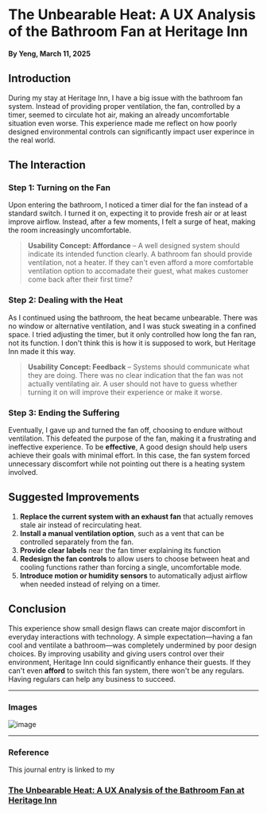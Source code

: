 # The Unbearable Heat: A UX Analysis of the Bathroom Fan at Heritage Inn

**By Yeng, March 11, 2025**

## Introduction

During my stay at Heritage Inn, I have a big issue with the bathroom fan system. Instead of providing proper ventilation, the fan, controlled by a timer, seemed to circulate hot air, making an already uncomfortable situation even worse. This experience made me reflect on how poorly designed environmental controls can significantly impact user experince in the real world.





## The Interaction

### Step 1: Turning on the Fan
Upon entering the bathroom, I noticed a timer dial for the fan instead of a standard switch. I turned it on, expecting it to provide fresh air or at least improve airflow. Instead, after a few moments, I felt a surge of heat, making the room increasingly uncomfortable.

> **Usability Concept: Affordance** – A well designed system should indicate its intended function clearly. A bathroom fan should provide ventilation, not a heater. If they can't even afford a more comfortable ventilation option to accomadate their guest, what makes customer come back after their first time?
### Step 2: Dealing with the Heat
As I continued using the bathroom, the heat became unbearable. There was no window or alternative ventilation, and I was stuck sweating in a confined space. I tried adjusting the timer, but it only controlled how long the fan ran, not its function. I don't think this is how it is supposed to work, but Heritage Inn made it this way.

> **Usability Concept: Feedback** – Systems should communicate what they are doing. There was no clear indication that the fan was not actually ventilating air. A user should not have to guess whether turning it on will improve their experience or make it worse.

### Step 3: Ending the Suffering
Eventually, I gave up and turned the fan off, choosing to endure without ventilation. This defeated the purpose of the fan, making it a frustrating and ineffective experience. To be **effective**, A good design should help users achieve their goals with minimal effort. In this case, the fan system forced unnecessary discomfort while not pointing out there is a heating system involved. 

## Suggested Improvements

1. **Replace the current system with an exhaust fan** that actually removes stale air instead of recirculating heat.
2. **Install a manual ventilation option**, such as a vent that can be controlled separately from the fan.
3. **Provide clear labels** near the fan timer explaining its function
4. **Redesign the fan controls** to allow users to choose between heat and cooling functions rather than forcing a single, uncomfortable mode.
5. **Introduce motion or humidity sensors** to automatically adjust airflow when needed instead of relying on a timer.

## Conclusion

This experience show small design flaws can create major discomfort in everyday interactions with technology. A simple expectation—having a fan cool and ventilate a bathroom—was completely undermined by poor design choices. By improving usability and giving users control over their environment, Heritage Inn could significantly enhance their guests. If they can't even **afford** to switch this fan system, there won't be any regulars. Having regulars can help any business to succeed. 

---

### Images
![image](https://github.com/user-attachments/assets/dbb7bae8-3b4f-4167-8b7c-0b892d325ea3)

---

### Reference
This journal entry is linked to my 
### [The Unbearable Heat: A UX Analysis of the Bathroom Fan at Heritage Inn](https://usabilityengineering.github.io/ux-journal-yoyeng83) 

